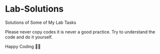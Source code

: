 # Lab-Solutions
Solutions of Some of My Lab Tasks

Please never copy codes it is never a good practice. Try to understand the code and do it yourself.

Happy Coding 👨‍💻
